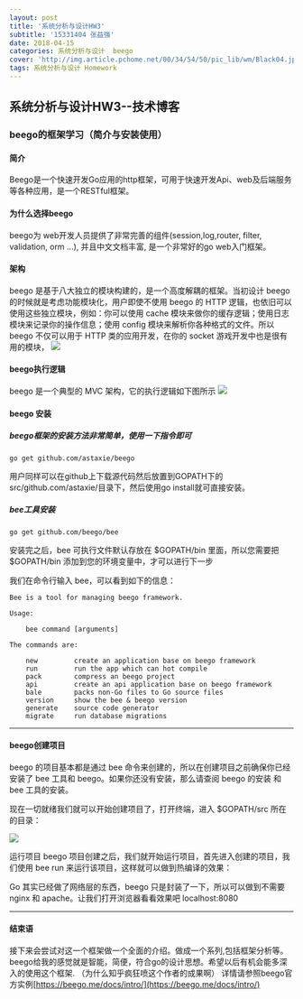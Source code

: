 ```yaml
---
layout: post
title: '系统分析与设计HW3'
subtitle: '15331404 张益强'
date: 2018-04-15
categories: 系统分析与设计  beego
cover: 'http://img.article.pchome.net/00/34/54/50/pic_lib/wm/Black04.jpg'
tags: 系统分析与设计 Homework
---
```


## 系统分析与设计HW3--技术博客

### beego的框架学习（简介与安装使用）

#### 简介
Beego是一个快速开发Go应用的http框架，可用于快速开发Api、web及后端服务等各种应用，是一个RESTful框架。

#### 为什么选择beego
beego为 web开发人员提供了非常完善的组件(session,log,router, filter, validation, orm ...), 并且中文文档丰富, 是一个非常好的go web入门框架。

#### 架构
beego 是基于八大独立的模块构建的，是一个高度解耦的框架。当初设计 beego 的时候就是考虑功能模块化，用户即使不使用 beego 的 HTTP 逻辑，也依旧可以使用这些独立模块，例如：你可以使用 cache 模块来做你的缓存逻辑；使用日志模块来记录你的操作信息；使用 config 模块来解析你各种格式的文件。所以 beego 不仅可以用于 HTTP 类的应用开发，在你的 socket 游戏开发中也是很有用的模块，
![](https://ws1.sinaimg.cn/large/c3af64f1gy1fqdrmxbtyyj20ha0badgm.jpg)

#### beego执行逻辑
beego 是一个典型的 MVC 架构，它的执行逻辑如下图所示
![](https://ws1.sinaimg.cn/large/c3af64f1gy1fqdrp535d1j20nm08i74v.jpg)

#### beego 安装
##### beego框架的安装方法非常简单，使用一下指令即可
```
go get github.com/astaxie/beego
```

用户同样可以在github上下载源代码然后放置到GOPATH下的src/github.com/astaxie/目录下，然后使用go install就可直接安装。
##### bee工具安装

```
go get github.com/beego/bee
```
安装完之后，bee 可执行文件默认存放在 $GOPATH/bin 里面，所以您需要把 $GOPATH/bin 添加到您的环境变量中，才可以进行下一步

我们在命令行输入 bee，可以看到如下的信息：

```
Bee is a tool for managing beego framework.

Usage:

    bee command [arguments]

The commands are:

    new         create an application base on beego framework
    run         run the app which can hot compile
    pack        compress an beego project
    api         create an api application base on beego framework
    bale        packs non-Go files to Go source files
    version     show the bee & beego version
    generate    source code generator
    migrate     run database migrations

```

----------------

#### beego创建项目
beego 的项目基本都是通过 bee 命令来创建的，所以在创建项目之前确保你已经安装了 bee 工具和 beego。如果你还没有安装，那么请查阅 beego 的安装 和 bee 工具的安装。

现在一切就绪我们就可以开始创建项目了，打开终端，进入 $GOPATH/src 所在的目录：

![](https://ws1.sinaimg.cn/large/c3af64f1gy1fqdrzo244gj20np0leaap.jpg)

运行项目
beego 项目创建之后，我们就开始运行项目，首先进入创建的项目，我们使用 bee run 来运行该项目，这样就可以做到热编译的效果：

Go 其实已经做了网络层的东西，beego 只是封装了一下，所以可以做到不需要 nginx 和 apache。让我们打开浏览器看看效果吧 localhost:8080

--------------------

#### 结束语
接下来会尝试对这一个框架做一个全面的介绍。做成一个系列,包括框架分析等。
beego给我的感觉就是智能，简便，符合go的设计思想。希望以后有机会能多深入的使用这个框架.
（为什么知乎疯狂喷这个作者的成果啊）
详情请参照beego官方实例[https://beego.me/docs/intro/](https://beego.me/docs/intro/)
